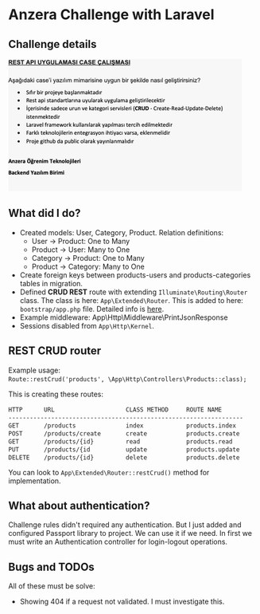 # Anzera Challenge with Laravel

## Challenge details

![](challenge.jpg "Anzera laravel challenge")

## What did I do?

- Created models: User, Category, Product. Relation definitions:
    - User -> Product: One to Many
    - Product -> User: Many to One
    - Category -> Product: One to Many
    - Product -> Category: Many to One
- Create foreign keys between products-users and products-categories tables in migration.
- Defined **CRUD REST** route with extending `Illuminate\Routing\Router` class. The class is here: `App\Extended\Router`. This is added to here: `bootstrap/app.php` file.
  Detailed info is [here](#router).
- Example middleware: App\Http\Middleware\PrintJsonResponse
- Sessions disabled from `App\Http\Kernel`.

## <a name="router"></a> REST CRUD router

Example usage:
<br />
`Route::restCrud('products', \App\Http\Controllers\Products::class);`

This is creating these routes:

```
HTTP      URL                    CLASS METHOD     ROUTE NAME
------------------------------------------------------------------
GET       /products              index            products.index
POST      /products/create       create           products.create
GET       /products/{id}         read             products.read
PUT       /products/{id          update           products.update
DELETE    /products/{id}         delete           products.delete

```

You can look to `App\Extended\Router::restCrud()` method for implementation.

## What about authentication?

Challenge rules didn't required any authentication. But I just added and configured Passport library to project. We can use it if we need. In first we must write an
Authentication controller for login-logout operations.

## Bugs and TODOs

All of these must be solve:

- Showing 404 if a request not validated. I must investigate this.




